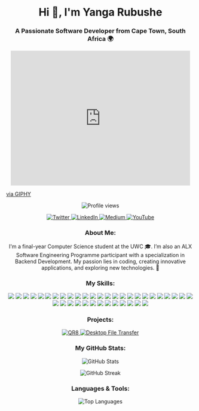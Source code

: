 <h1 align="center">Hi 👋, I'm Yanga Rubushe</h1>
<h3 align="center">A Passionate Software Developer from Cape Town, South Africa 🌍</h3>
<p align="center">
<iframe src="https://giphy.com/embed/qgQUggAC3Pfv687qPC" width="480" height="360" style="" frameBorder="0" class="giphy-embed" allowFullScreen></iframe><p>
  <a href="https://giphy.com/gifs/dommespace-domme-space-programador-qgQUggAC3Pfv687qPC">via GIPHY</a>
</p>
<p align="center">
  <img src="https://komarev.com/ghpvc/?username=yangarubushe&label=Profile%20views&color=0e75b6&style=flat" alt="Profile views" />
</p>
<p align="center">
  <a href="https://twitter.com/yangarubushe" target="_blank">
    <img src="https://img.shields.io/twitter/follow/yangarubushe?logo=twitter&style=for-the-badge" alt="Twitter" />
  </a>
  <a href="https://linkedin.com/in/in/yanga-rubushe-2ba414273" target="_blank">
    <img src="https://img.shields.io/badge/LinkedIn-Yanga%20Rubushe-blue?logo=linkedin&style=for-the-badge" alt="LinkedIn" />
  </a>
  <a href="https://medium.com/@zilithemba10" target="_blank">
    <img src="https://img.shields.io/badge/Medium-Yanga%20Rubushe-00ab6c?logo=medium&style=for-the-badge" alt="Medium" />
  </a>
  <a href="https://www.youtube.com/@yangarubushe" target="_blank">
    <img src="https://img.shields.io/badge/YouTube-Yanga%20Rubushe-red?logo=youtube&style=for-the-badge" alt="YouTube" />
  </a>
</p>
<h3 align="center">About Me:</h3>
<p align="center">
  I'm a final-year Computer Science student at the UWC 🎓. I’m also an ALX Software Engineering Programme participant with a specialization in Backend Development. My passion lies in coding, creating innovative applications, and exploring new technologies. 🚀
</p>
<h3 align="center">My Skills:</h3>
<p align="center">
  <img src="https://img.shields.io/badge/AWS-232F3E?logo=amazonaws&logoColor=white&style=for-the-badge" />
  <img src="https://img.shields.io/badge/Azure-0078D4?logo=microsoftazure&logoColor=white&style=for-the-badge" />
  <img src="https://img.shields.io/badge/Bash-4EAA25?logo=gnu-bash&logoColor=white&style=for-the-badge" />
  <img src="https://img.shields.io/badge/C-00599C?logo=c&logoColor=white&style=for-the-badge" />
  <img src="https://img.shields.io/badge/C%2B%2B-F34B7F?logo=c%2B%2B&logoColor=white&style=for-the-badge" />
  <img src="https://img.shields.io/badge/C%23-239120?logo=csharp&logoColor=white&style=for-the-badge" />
  <img src="https://img.shields.io/badge/CSS3-1572B6?logo=css3&logoColor=white&style=for-the-badge" />
  <img src="https://img.shields.io/badge/Django-092E20?logo=django&logoColor=white&style=for-the-badge" />
  <img src="https://img.shields.io/badge/Docker-2496ED?logo=docker&logoColor=white&style=for-the-badge" />
  <img src="https://img.shields.io/badge/Express.js-000000?logo=express&logoColor=white&style=for-the-badge" />
  <img src="https://img.shields.io/badge/Figma-F24E1E?logo=figma&logoColor=white&style=for-the-badge" />
  <img src="https://img.shields.io/badge/Firebase-FFCA28?logo=firebase&logoColor=white&style=for-the-badge" />
  <img src="https://img.shields.io/badge/Flask-000000?logo=flask&logoColor=white&style=for-the-badge" />
  <img src="https://img.shields.io/badge/Flutter-02569B?logo=flutter&logoColor=white&style=for-the-badge" />
  <img src="https://img.shields.io/badge/GCP-4285F4?logo=google-cloud&logoColor=white&style=for-the-badge" />
  <img src="https://img.shields.io/badge/Git-F05032?logo=git&logoColor=white&style=for-the-badge" />
  <img src="https://img.shields.io/badge/Go-00ADD8?logo=go&logoColor=white&style=for-the-badge" />
  <img src="https://img.shields.io/badge/GraphQL-E10098?logo=graphql&logoColor=white&style=for-the-badge" />
  <img src="https://img.shields.io/badge/HTML5-E34F26?logo=html5&logoColor=white&style=for-the-badge" />
  <img src="https://img.shields.io/badge/Java-007396?logo=java&logoColor=white&style=for-the-badge" />
  <img src="https://img.shields.io/badge/JavaScript-F7DF1E?logo=javascript&logoColor=black&style=for-the-badge" />
  <img src="https://img.shields.io/badge/Linux-FCC624?logo=linux&logoColor=black&style=for-the-badge" />
  <img src="https://img.shields.io/badge/MongoDB-47A248?logo=mongodb&logoColor=white&style=for-the-badge" />
  <img src="https://img.shields.io/badge/MySQL-4479A1?logo=mysql&logoColor=white&style=for-the-badge" />
  <img src="https://img.shields.io/badge/Next.js-000000?logo=next.js&logoColor=white&style=for-the-badge" />
  <img src="https://img.shields.io/badge/Nginx-009639?logo=nginx&logoColor=white&style=for-the-badge" />
  <img src="https://img.shields.io/badge/Node.js-339933?logo=node.js&logoColor=white&style=for-the-badge" />
  <img src="https://img.shields.io/badge/Oracle-F80000?logo=oracle&logoColor=white&style=for-the-badge" />
  <img src="https://img.shields.io/badge/Perl-0298C3?logo=perl&logoColor=white&style=for-the-badge" />
  <img src="https://img.shields.io/badge/PHP-777BB4?logo=php&logoColor=white&style=for-the-badge" />
  <img src="https://img.shields.io/badge/PostgreSQL-4169E1?logo=postgresql&logoColor=white&style=for-the-badge" />
  <img src="https://img.shields.io/badge/Python-3776AB?logo=python&logoColor=white&style=for-the-badge" />
  <img src="https://img.shields.io/badge/React-61DAFB?logo=react&logoColor=black&style=for-the-badge" />
  <img src="https://img.shields.io/badge/React%20Native-61DAFB?logo=react&logoColor=black&style=for-the-badge" />
  <img src="https://img.shields.io/badge/Ruby-CC342D?logo=ruby&logoColor=white&style=for-the-badge" />
  <img src="https://img.shields.io/badge/Spring-6DB33F?logo=spring&logoColor=white&style=for-the-badge" />
  <img src="https://img.shields.io/badge/Tailwind%20CSS-38B2AC?logo=tailwindcss&logoColor=white&style=for-the-badge" />
  <img src="https://img.shields.io/badge/TypeScript-3178C6?logo=typescript&logoColor=white&style=for-the-badge" />
</p>
<h3 align="center">Projects:</h3>
<p align="center">
  <a href="https://github.com/yangarubushe/cinenex" target="_blank">
    <img src="https://img.shields.io/badge/QR8-Project-blue?logo=github&style=for-the-badge" alt="QR8"/>
  </a>
  <a href="https://github.com/yangarubushe/frontseat" target="_blank">
    <img src="https://img.shields.io/badge/Desktop%20File%20Transfer-Project-green?logo=github&style=for-the-badge" alt="Desktop File Transfer"/>
  </a>
</p>
<h3 align="center">My GitHub Stats:</h3>
<p align="center">
  <img src="https://github-readme-stats.vercel.app/api?username=yangarubushe&show_icons=true&locale=en&theme=dark" alt="GitHub Stats" />
</p>
<p align="center">
  <img src="https://github-readme-streak-stats.herokuapp.com/?user=yangarubushe&theme=dark" alt="GitHub Streak" />
</p>
<h3 align="center">Languages & Tools:</h3>
<p align="center">
  <img src="https://github-readme-stats.vercel.app/api/top-langs?username=yangarubushe&show_icons=true&locale=en&layout=compact&theme=dark" alt="Top Languages" />
</p>
